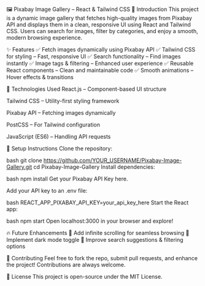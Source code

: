 🖼️ Pixabay Image Gallery – React & Tailwind CSS
🚀 Introduction
This project is a dynamic image gallery that fetches high-quality images from Pixabay API and displays them in a clean, responsive UI using React and Tailwind CSS. Users can search for images, filter by categories, and enjoy a smooth, modern browsing experience.

✨ Features
✅ Fetch images dynamically using Pixabay API ✅ Tailwind CSS for styling – Fast, responsive UI ✅ Search functionality – Find images instantly ✅ Image tags & filtering – Enhanced user experience ✅ Reusable React components – Clean and maintainable code ✅ Smooth animations – Hover effects & transitions

📌 Technologies Used
React.js – Component-based UI structure

Tailwind CSS – Utility-first styling framework

Pixabay API – Fetching images dynamically

PostCSS – For Tailwind configuration

JavaScript (ES6) – Handling API requests

🔧 Setup Instructions
Clone the repository:

bash
git clone https://github.com/YOUR_USERNAME/Pixabay-Image-Gallery.git
cd Pixabay-Image-Gallery
Install dependencies:

bash
npm install
Get your Pixabay API Key here.

Add your API key to an .env file:

bash
REACT_APP_PIXABAY_API_KEY=your_api_key_here
Start the React app:

bash
npm start
Open localhost:3000 in your browser and explore!

🔥 Future Enhancements
🔹 Add infinite scrolling for seamless browsing 🔹 Implement dark mode toggle 🔹 Improve search suggestions & filtering options

🤝 Contributing
Feel free to fork the repo, submit pull requests, and enhance the project! Contributions are always welcome.

📜 License
This project is open-source under the MIT License.
